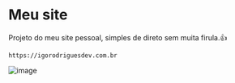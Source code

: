 # Meu site

Projeto do meu site pessoal, simples de direto sem muita firula.👍

```
https://igorodriguesdev.com.br
```

![image](https://github.com/user-attachments/assets/a7f8ffaa-4cc7-42fa-b59e-e892eb9ec752)


